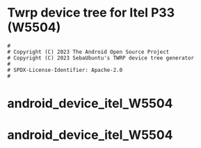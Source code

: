 # Twrp device tree for Itel P33 (W5504)

```
#
# Copyright (C) 2023 The Android Open Source Project
# Copyright (C) 2023 SebaUbuntu's TWRP device tree generator
#
# SPDX-License-Identifier: Apache-2.0
#
```
# android_device_itel_W5504
# android_device_itel_W5504
